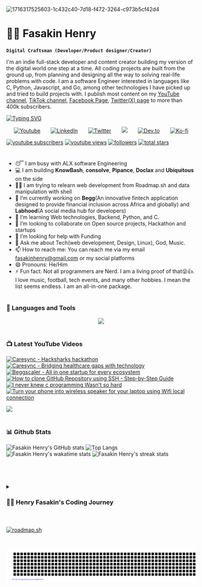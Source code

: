 ![1716317525603-1c432c40-7d18-f472-3264-c973b5cf42d4](https://github.com/fasakinhenry/fasakinhenry/assets/138019892/0ae5265d-ffe9-40e1-b5c4-7bff50638bea)
# 🏄‍♂️ Fasakin Henry


**`Digital Craftsman (Developer/Product designer/Creator)`**

I'm an indie full-stack developer and content creator building my version of the digital world one step at a time. All coding projects are built from the ground up, from planning and designing all the way to solving real-life problems with code. I am a software Engineer interested in languages like C, Python, Javascript, and Go, among other technologies I have picked up and tried to build projects with. I publish most content on my [YouTube channel](https://www.youtube.com/@bossverse), [TikTok channel](https://www.tiktok.com/@henqsoft), [Facebook Page](https://facebook.com/henry.fasakin.7), [Twitter(X) page](https://x.com/henqsoft) to more than 400k subscribers.

[![Typing SVG](https://readme-typing-svg.demolab.com?font=Fira+Code&pause=1000&color=4997F7&width=435&lines=Software+Engineer+and+Product+designer;Over+3%2B+years+of+experience;Lover+of+community;Likes+good+UI;Founder+of+Begg+Fintech)](https://git.io/typing-svg)

<!-- The social media sections area -->

<p align="center">
  <a href="https://www.youtube.com/@henqsoft"><img width="32px" alt="Youtube" title="Youtube" src="https://i.imgur.com/qiXu7b2.png"/></a>
  &#8287;&#8287;&#8287;&#8287;&#8287;
  <a href="https://www.linkedin.com/in/fasakin-henry/"><img width="32px" alt="LinkedIn" title="LinkedIn" src="https://i.imgur.com/yRpa1dQ.png"/></a>
  &#8287;&#8287;&#8287;&#8287;&#8287;
  <a href="https://twitter.com/henqsoft"><img width="32px" alt="Twitter" title="Twitter" src="https://i.imgur.com/AixJgnm.png"/></a>
  &#8287;&#8287;&#8287;&#8287;&#8287;
  <a href="https://discordapp.com/users/1149504042922430534" alt="Discord" title="Fasakin Henry's Discord Server"><img width="32px" src="https://i.imgur.com/OViZO8J.png"/></a>
  &#8287;&#8287;&#8287;&#8287;&#8287;
  <a href="https://dev.to/fasakinhenry"><img width="32px" alt="Dev.to" title="Fasakin Henry Dev.to" src="https://i.imgur.com/mVm29vK.png"></a>
  &#8287;&#8287;&#8287;&#8287;&#8287;
  <a href="https://ko-fi.com/fasakinhenry"><img width="32px" alt="Ko-fi" title="Buy me a coffee" src="https://i.imgur.com/PpLeD3K.png"/></a>
</p>

<p align="Left">
	<a href="https://www.youtube.com/channel/UC17Ph4WVmtOTS--RgvhaQow?sub_confirmation=1">
		<img alt="youtube subscribers" title="Subscribe to my YouTube channel" src="https://custom-icon-badges.demolab.com/youtube/channel/subscribers/UC17Ph4WVmtOTS--RgvhaQow?color=%23E05D44&label=SUBSCRIBE&logo=video&logoColor=white&style=for-the-badge&labelColor=CE4630"/></a> 
	<a href="https://www.youtube.com/@henqsoft">
		<img alt="youtube views" title="YouTube views" src="https://custom-icon-badges.demolab.com/youtube/channel/views/UC17Ph4WVmtOTS--RgvhaQow?color=%23E1AD0E&logo=eye&logoColor=white&style=for-the-badge&labelColor=C79600"/></a> 
	<a href="https://github.com/fasakinhenry?tab=followers">
		<img alt="followers" title="Follow me on Github" src="https://custom-icon-badges.demolab.com/github/followers/fasakinhenry?color=236ad3&labelColor=1155ba&style=for-the-badge&logo=person-add&label=Follow&logoColor=white"/></a>
	<a href="https://github.com/fasakinhenry?tab=repositories&sort=stargazers">
		<img alt="total stars" title="Total stars on GitHub" src="https://custom-icon-badges.demolab.com/github/stars/fasakinhenry?color=55960c&style=for-the-badge&labelColor=488207&logo=star"/></a>
</p>

#

- 😴 I am busy with ALX software Engineering
- 💻 I am building **KnowBash**, **consolve**, **Pipance**, **Doclax** and **Ubiquitous** on the side
- 👩‍💻 I am trying to relearn web development from Roadmap.sh and data manipulation with shell
- 🔭 I’m currently working on **Begg**(An innovative fintech application designed to provide financial inclusion across Africa and globally) and **Labhood**(A social media hub for developers)
- 🌱 I’m learning Web technologies, Backend, Python, and C.
- 👯 I’m looking to collaborate on Open source projects, Hackathon and startups
- 🤔 I’m looking for help with Funding
- 💬 Ask me about Tech(web development, Design, Linux), God, Music.
- 📫 How to reach me: You can reach me via my email fasakinhenry@gmail.com or my social platforms
- 😄 Pronouns: He/Him
- ⚡ Fun fact: Not all programmers are Nerd. I am a living proof of that😜👍. I love music, football, tech events, and many other hobbies. I mean the list seems endless. I am an all-in-one package.

#

### 🧰 Languages and Tools

<p align="center">
  <a href="https://skillicons.dev">
    <img src="https://skillicons.dev/icons?i=bash,c,figma,js,ts,nodejs" />
  </a>
</p>

<!--
<img align="left" alt="C" width="30px" style="padding-right:10px;" src="https://cdn.jsdelivr.net/gh/devicons/devicon/icons/c/c-original.svg"/>
<img align="left" alt="JavaScript" width="30px" style="padding-right:10px;" src="https://cdn.jsdelivr.net/gh/devicons/devicon/icons/javascript/javascript-plain.svg" />
<img align="left" alt="TypeScript" width="30px" style="padding-right:10px;" src="https://cdn.jsdelivr.net/gh/devicons/devicon/icons/typescript/typescript-plain.svg" />
<img align="left" alt="Python" width="30px" style="padding-right:10px;" src="https://cdn.jsdelivr.net/gh/devicons/devicon/icons/python/python-plain.svg" />
<img align="left" alt="React" width="30px" style="padding-right:10px;" src="https://cdn.jsdelivr.net/gh/devicons/devicon/icons/react/react-original.svg" />
<img align="left" alt="React" width="30px" style="padding-right:10px;" src="https://cdn.jsdelivr.net/gh/devicons/devicon/icons/express/express-original.svg" />
<img align="left" alt="Angular" width="30px" style="padding-right:10px;" src="https://cdn.jsdelivr.net/gh/devicons/devicon/icons/angularjs/angularjs-plain.svg" />
<img align="left" alt="Git" width="30px" style="padding-right:10px;" src="https://cdn.jsdelivr.net/gh/devicons/devicon/icons/git/git-original.svg" />
<img align="left" alt="Linux" width="30px" style="padding-right:10px;" src="https://cdn.jsdelivr.net/gh/devicons/devicon/icons/linux/linux-original.svg" />
<img align="left" alt="PHP" width="30px" style="padding-right:10px;" src="https://cdn.jsdelivr.net/gh/devicons/devicon/icons/php/php-original.svg" />
<img align="left" alt="PHP" width="30px" style="padding-right:10px;" src="https://cdn.jsdelivr.net/gh/devicons/devicon/icons/mongodb/mongodb-original.svg" />
<img align="left" alt="HTML" width="30px" style="padding-right:10px;" src="https://cdn.jsdelivr.net/gh/devicons/devicon/icons/html5/html5-plain.svg" />
<img align="left" alt="CSS" width="30px" style="padding-right:10px;" src="https://cdn.jsdelivr.net/gh/devicons/devicon/icons/css3/css3-plain.svg" />
<img align="left" alt="NodeJS" width="30px" style="padding-right:10px;" src="https://cdn.jsdelivr.net/gh/devicons/devicon/icons/nodejs/nodejs-original.svg" />
<img align="left" alt="Bash" width="30px" style="padding-right:10px;" src="https://cdn.jsdelivr.net/gh/devicons/devicon/icons/bash/bash-original.svg" />
<br />
-->

#

### 📺 Latest YouTube Videos

<!-- BEGIN YOUTUBE-CARDS -->
[![Caresync - Hacksharks hackathon](https://ytcards.demolab.com/?id=bbit5rfE0Zk&title=Caresync+-+Hacksharks+hackathon&lang=en&timestamp=1713993864&background_color=%230d1117&title_color=%23ffffff&stats_color=%23dedede&max_title_lines=1&width=250&border_radius=5 "Caresync - Hacksharks hackathon")](https://www.youtube.com/watch?v=bbit5rfE0Zk)
[![Caresync - Bridging healthcare gaps with technology](https://ytcards.demolab.com/?id=Svzr9FkTX80&title=Caresync+-+Bridging+healthcare+gaps+with+technology&lang=en&timestamp=1711904703&background_color=%230d1117&title_color=%23ffffff&stats_color=%23dedede&max_title_lines=1&width=250&border_radius=5 "Caresync - Bridging healthcare gaps with technology")](https://www.youtube.com/watch?v=Svzr9FkTX80)
[![Beggscaler - All in one startup for every ecosystem](https://ytcards.demolab.com/?id=-VtdlxUXNLY&title=Beggscaler+-+All+in+one+startup+for+every+ecosystem&lang=en&timestamp=1710696591&background_color=%230d1117&title_color=%23ffffff&stats_color=%23dedede&max_title_lines=1&width=250&border_radius=5 "Beggscaler - All in one startup for every ecosystem")](https://www.youtube.com/watch?v=-VtdlxUXNLY)
[![How to clone GitHub Repository using SSH - Step-by-Step Guide](https://ytcards.demolab.com/?id=4V9i0coIDQU&title=How+to+clone+GitHub+Repository+using+SSH+-+Step-by-Step+Guide&lang=en&timestamp=1706480867&background_color=%230d1117&title_color=%23ffffff&stats_color=%23dedede&max_title_lines=1&width=250&border_radius=5 "How to clone GitHub Repository using SSH - Step-by-Step Guide")](https://www.youtube.com/watch?v=4V9i0coIDQU)
[![I never knew c programming Wasn't so hard](https://ytcards.demolab.com/?id=ck_LtSY_1d0&title=I+never+knew+c+programming+Wasn%27t+so+hard&lang=en&timestamp=1696678803&background_color=%230d1117&title_color=%23ffffff&stats_color=%23dedede&max_title_lines=1&width=250&border_radius=5 "I never knew c programming Wasn't so hard")](https://www.youtube.com/watch?v=ck_LtSY_1d0)
[![Turn your phone into wireless speaker for your laptop using Wifi local connection](https://ytcards.demolab.com/?id=QLTYCihXwqY&title=Turn+your+phone+into+wireless+speaker+for+your+laptop+using+Wifi+local+connection&lang=en&timestamp=1696206401&background_color=%230d1117&title_color=%23ffffff&stats_color=%23dedede&max_title_lines=1&width=250&border_radius=5 "Turn your phone into wireless speaker for your laptop using Wifi local connection")](https://www.youtube.com/watch?v=QLTYCihXwqY)
<!-- END YOUTUBE-CARDS -->

[<img src="https://custom-icon-badges.demolab.com/badge/-Subscribe%20For%20More-87ff87?style=for-the-badge&logo=video&logoColor=287bff"/>](https://www.youtube.com/@henqsoft?sub_confirmation=1)

#

### 📊 Github Stats

![Fasakin Henry's GitHub stats](https://github-readme-stats.vercel.app/api?username=fasakinhenry&icon_color=87ff87&hide_border=true&text_color=87ff87&title_color=87ff87&show_icons=true&theme=transparent)
![Top Langs](https://github-readme-stats.vercel.app/api/top-langs/?username=fasakinhenry&hide_border=true&text_color=87ff87&title_color=87ff87&layout=compact&theme=transparent)
![Fasakin Henry's wakatime stats](https://github-readme-stats.vercel.app/api/wakatime?username=henqsoft&text_color=87ff87&title_color=87ff87&hide_border=true&layout=compact&theme=transparent)
![Fasakin Henry's streak stats](https://github-readme-streak-stats.herokuapp.com/?user=fasakinhenry&stroke=87ff87&ring=87ff87&fire=87ff87&currStreakNum=87ff87&currStreakLabel=87ff87&sideNums=87ff87&sideLabels=87ff87&dates=87ff87&hide_border=true&theme=transparent)

<br/>

#

<details>
 <summary><h3>👨‍💻 Henry Fasakin's Coding Journey</h3></summary>
   I started coding in the late 2018 when I recently finished my primary education after watching a Tv program that involved kids coding and that got me fascinated enough to start. I got some preliminary skills in Excel and VBA, coreldraw usage(Basically desktop publishing) before moving on to higher languages like C# and eventually web development technologies. I built a school management system with Excel and VBA and since then I have never looked back. I strive to be the best at everything I find myself doing and that propelled me to pick up other courses along my development Journey(including ALX software Engineering and Product design). I have also built a lot of websites and apps, games and softwares. I hope to become better and finally get to run my own App development agency or run a company. I noticed that I am also more of an Indie hacker which benefitted me by increasing the pace of my development chain. Till date, I still like building and shipping products.🚀🔥💖
d
[website]: http://henqsoft.xyz
[youtube]: https://youtube.com/henqsoft
[facebook]: https://facebook.com/henry.fasakin.7
[tiktok]: https://tiktok.com/@henqsoft
[twitter]: https://facebook.com/henry.fasakin.7
</details>

#

[![roadmap.sh](https://roadmap.sh/card/wide/6661b684b998f3b3c7eb6531?variant=dark)](https://roadmap.sh/u/henqsoft)

#

[![Henry fasakin's gitartwork](gitartwork.svg)](https://github.com/fasakinhenry)
